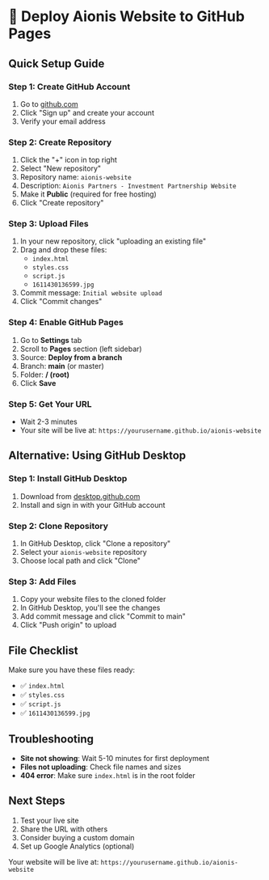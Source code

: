 # 🚀 Deploy Aionis Website to GitHub Pages

## Quick Setup Guide

### Step 1: Create GitHub Account
1. Go to [github.com](https://github.com)
2. Click "Sign up" and create your account
3. Verify your email address

### Step 2: Create Repository
1. Click the "+" icon in top right
2. Select "New repository"
3. Repository name: `aionis-website`
4. Description: `Aionis Partners - Investment Partnership Website`
5. Make it **Public** (required for free hosting)
6. Click "Create repository"

### Step 3: Upload Files
1. In your new repository, click "uploading an existing file"
2. Drag and drop these files:
   - `index.html`
   - `styles.css`
   - `script.js`
   - `1611430136599.jpg`
3. Commit message: `Initial website upload`
4. Click "Commit changes"

### Step 4: Enable GitHub Pages
1. Go to **Settings** tab
2. Scroll to **Pages** section (left sidebar)
3. Source: **Deploy from a branch**
4. Branch: **main** (or master)
5. Folder: **/ (root)**
6. Click **Save**

### Step 5: Get Your URL
- Wait 2-3 minutes
- Your site will be live at: `https://yourusername.github.io/aionis-website`

## Alternative: Using GitHub Desktop

### Step 1: Install GitHub Desktop
1. Download from [desktop.github.com](https://desktop.github.com)
2. Install and sign in with your GitHub account

### Step 2: Clone Repository
1. In GitHub Desktop, click "Clone a repository"
2. Select your `aionis-website` repository
3. Choose local path and click "Clone"

### Step 3: Add Files
1. Copy your website files to the cloned folder
2. In GitHub Desktop, you'll see the changes
3. Add commit message and click "Commit to main"
4. Click "Push origin" to upload

## File Checklist
Make sure you have these files ready:
- ✅ `index.html`
- ✅ `styles.css`
- ✅ `script.js`
- ✅ `1611430136599.jpg`

## Troubleshooting
- **Site not showing**: Wait 5-10 minutes for first deployment
- **Files not uploading**: Check file names and sizes
- **404 error**: Make sure `index.html` is in the root folder

## Next Steps
1. Test your live site
2. Share the URL with others
3. Consider buying a custom domain
4. Set up Google Analytics (optional)

Your website will be live at: `https://yourusername.github.io/aionis-website` 